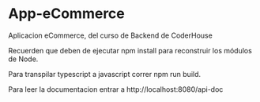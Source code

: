 # App-eCommerce

Aplicacion eCommerce, del curso de Backend de CoderHouse

Recuerden que deben de ejecutar npm install para reconstruir los módulos de Node.

Para transpilar typescript a javascript correr npm run build.

Para leer la documentacion entrar a http://localhost:8080/api-doc
